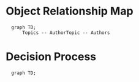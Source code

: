 # Object Relationship Map
```mermaid
  graph TD;
      Topics -- AuthorTopic -- Authors
```

# Decision Process
```mermaid
  graph TD;
```

